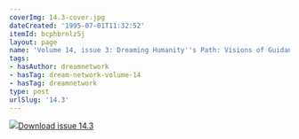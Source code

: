 ```yaml
---
coverImg: 14.3-cover.jpg
dateCreated: '1995-07-01T11:32:52'
itemId: bcphbrnlz5j
layout: page
name: 'Volume 14, issue 3: Dreaming Humanity''s Path: Visions of Guidance for Humanity'
tags:
- hasAuthor: dreamnetwork
- hasTag: dream-network-volume-14
- hasTag: dreamnetwork
type: post
urlSlug: '14.3'
---
```

<img class="card-journal-img" src="../images/14.3-rect.jpg"/><a href="../files/pdfs/Volume_14/14.3-Dream-Network-Vol-14-No-3.pdf" download="">Download issue 14.3</a>